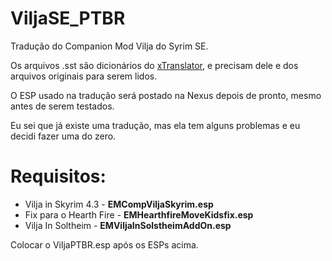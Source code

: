# ViljaSE_PTBR
Tradução do Companion Mod Vilja do Syrim SE.

Os arquivos .sst são dicionários do [xTranslator](nexusmods.com/skyrimspecialedition/mods/134), e precisam dele e dos arquivos originais para serem lidos.

O ESP usado na tradução será postado na Nexus depois de pronto, mesmo antes de serem testados.

Eu sei que já existe uma tradução, mas ela tem alguns problemas e eu decidi fazer uma do zero.

# Requisitos:
- Vilja in Skyrim 4.3 - **EMCompViljaSkyrim.esp**
- Fix para o Hearth Fire - **EMHearthfireMoveKidsfix.esp**
- Vilja In Soltheim - **EMViljaInSolstheimAddOn.esp**

Colocar o ViljaPTBR.esp após os ESPs acima.

